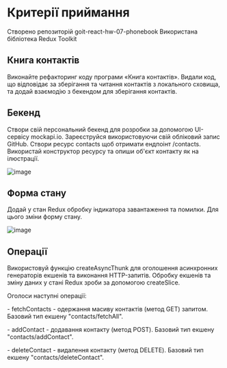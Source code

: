<h1>Критерії приймання</h1>

Створено репозиторій goit-react-hw-07-phonebook
Використана бібліотека Redux Toolkit


<h2>Книга контактів</h2>
  
<p> Виконайте рефакторинг коду програми «Книга контактів». Видали код, що відповідає за зберігання та читання контактів з локального сховища, та додай взаємодію з бекендом для зберігання контактів.</p> 

<h2>Бекенд</h2>

<p> Створи свій персональний бекенд для розробки за допомогою UI-сервісу mockapi.io. Зареєструйся використовуючи свій обліковий запис GitHub. Створи ресурс contacts щоб отримати ендпоінт /contacts. Використай конструктор ресурсу та опиши об'єкт контакту як на ілюстрації.</p> 

![image](https://github.com/0trava/goit-react-hw-07-phonebook/assets/102797527/0191e4e1-2ffa-4b06-9491-4582a724766f)

<h2>Форма стану</h2>

<p> Додай у стан Redux обробку індикатора завантаження та помилки. Для цього зміни форму стану.</p> 

![image](https://github.com/0trava/goit-react-hw-07-phonebook/assets/102797527/f2eedec9-1a0e-4670-9b52-5230f9035179)


<h2>Операції</h2>

<p>Використовуй функцію createAsyncThunk для оголошення асинхронних генераторів екшенів та виконання HTTP-запитів. Обробку екшенів та зміну даних у стані Redux зроби за допомогою createSlice.</p> 
<p> Оголоси наступні операції:</p> 
<p> - fetchContacts - одержання масиву контактів (метод GET) запитом. Базовий тип екшену "contacts/fetchAll".</p> 
<p> - addContact - додавання контакту (метод POST). Базовий тип екшену "contacts/addContact".</p> 
<p> - deleteContact - видалення контакту (метод DELETE). Базовий тип екшену "contacts/deleteContact".</p> 
